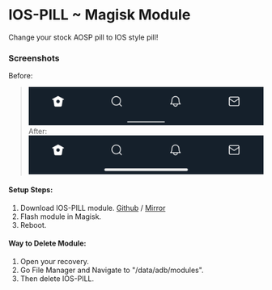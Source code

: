 # IOS-PILL ~ Magisk Module
Change your stock AOSP pill to IOS style pill!

### Screenshots
Before:
>![before](before.png)
>After:
>![after](after.png)
#### Setup Steps:
1. Download IOS-PILL module. [Github](https://github.com/siimsek/IOS-PILL/releases/) / [Mirror](https://mirror.orkunergun.workers.dev/IOS-PILL%28Magisk%29.zip) 
2. Flash module in Magisk.
3. Reboot.
#### Way to Delete Module:
1. Open your recovery.
1. Go File Manager and Navigate to "/data/adb/modules".
3. Then delete IOS-PILL.
